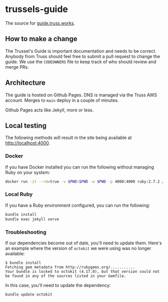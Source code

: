 # trussels-guide

The source for [guide.truss.works](https://guide.truss.works).

## How to make a change

The Trussel's Guide is important documentation and needs to be correct. Anybody from Truss should feel free to submit a pull request to change the guide. We use the `CODEOWNERS` file to keep track of who should review and merge PRs.

## Architecture

The guide is hosted on Github Pages. DNS is managed via the Truss AWS account. Merges to `main` deploy in a couple of minutes.

Github Pages acts like Jekyll, more or less.

## Local testing

The following methods will result in the site being available at [http://localhost:4000](http://localhost:4000).

### Docker

If you have Docker installed you can run the following without managing Ruby on your system:

```sh
docker run -it --rm=true -v $PWD:$PWD -w $PWD -p 4000:4000 ruby:2.7.2 /bin/bash -c "gem install bundler:2.2.13 && bundle install && bundle exec jekyll serve --host 0.0.0.0"
```

### Local Ruby

If you have a Ruby environment configured, you can run the following:

```sh
bundle install
bundle exec jekyll serve
```

### Troubleshooting

If our dependencies become out of date, you'll need to update them. Here's an example where the version of `octokit` we were using was no longer available:

```
$ bundle install
Fetching gem metadata from http://rubygems.org/...........
Your bundle is locked to octokit (4.17.0), but that version could not be found in any of the sources listed in your Gemfile.
```

In this case, you'll need to update the dependency:

```sh
bundle update octokit
```
